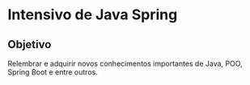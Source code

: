 # Intensivo de Java Spring
## Objetivo
Relembrar e adquirir novos conhecimentos importantes de Java, POO, Spring Boot e entre outros.
